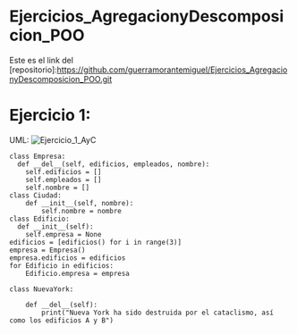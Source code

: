# Ejercicios_AgregacionyDescomposicion_POO
Este es el link del [repositorio]:https://github.com/guerramorantemiguel/Ejercicios_AgregacionyDescomposicion_POO.git

# Ejercicio 1:
UML: ![Ejercicio_1_AyC](https://user-images.githubusercontent.com/100090620/160115007-da23143e-d60a-4b0e-9f8f-000f30df617e.PNG)

```
class Empresa:
  def __del__(self, edificios, empleados, nombre):
    self.edificios = []
    self.empleados = []
    self.nombre = []
class Ciudad:
    def __init__(self, nombre):
        self.nombre = nombre
class Edificio:
  def __init__(self):
    self.empresa = None
edificios = [edificios() for i in range(3)]    
empresa = Empresa()
empresa.edificios = edificios
for Edificio in edificios: 
    Edificio.empresa = empresa
  
class NuevaYork: 
 
    def __del__(self): 
        print("Nueva York ha sido destruida por el cataclismo, así como los edificios A y B") 
```
